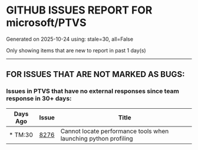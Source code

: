 
# GITHUB ISSUES REPORT FOR microsoft/PTVS


Generated on 2025-10-24 using: stale=30, all=False


Only showing items that are new to report in past 1 day(s)


---

## FOR ISSUES THAT ARE NOT MARKED AS BUGS:


### Issues in PTVS that have no external responses since team response in 30+ days:

| Days Ago | Issue | Title |
| --- | --- | --- |
 | \* TM:30  |[8276](https://github.com/microsoft/PTVS/issues/8276 "Cannot locate performance tools when launching python profiling")  |Cannot locate performance tools when launching python profiling |





















